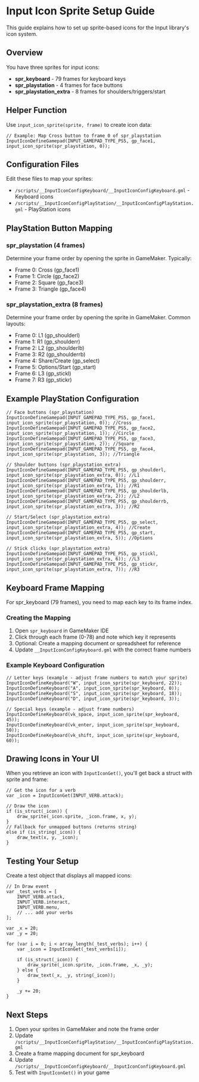 # Input Icon Sprite Setup Guide

This guide explains how to set up sprite-based icons for the Input library's icon system.

## Overview

You have three sprites for input icons:
- **spr_keyboard** - 79 frames for keyboard keys
- **spr_playstation** - 4 frames for face buttons
- **spr_playstation_extra** - 8 frames for shoulders/triggers/start

## Helper Function

Use `input_icon_sprite(sprite, frame)` to create icon data:

```gml
// Example: Map Cross button to frame 0 of spr_playstation
InputIconDefineGamepad(INPUT_GAMEPAD_TYPE_PS5, gp_face1, input_icon_sprite(spr_playstation, 0));
```

## Configuration Files

Edit these files to map your sprites:
- `/scripts/__InputIconConfigKeyboard/__InputIconConfigKeyboard.gml` - Keyboard icons
- `/scripts/__InputIconConfigPlayStation/__InputIconConfigPlayStation.gml` - PlayStation icons

## PlayStation Button Mapping

### spr_playstation (4 frames)
Determine your frame order by opening the sprite in GameMaker. Typically:
- Frame 0: Cross (gp_face1)
- Frame 1: Circle (gp_face2)
- Frame 2: Square (gp_face3)
- Frame 3: Triangle (gp_face4)

### spr_playstation_extra (8 frames)
Determine your frame order by opening the sprite in GameMaker. Common layouts:
- Frame 0: L1 (gp_shoulderl)
- Frame 1: R1 (gp_shoulderr)
- Frame 2: L2 (gp_shoulderlb)
- Frame 3: R2 (gp_shoulderrb)
- Frame 4: Share/Create (gp_select)
- Frame 5: Options/Start (gp_start)
- Frame 6: L3 (gp_stickl)
- Frame 7: R3 (gp_stickr)

## Example PlayStation Configuration

```gml
// Face buttons (spr_playstation)
InputIconDefineGamepad(INPUT_GAMEPAD_TYPE_PS5, gp_face1, input_icon_sprite(spr_playstation, 0)); //Cross
InputIconDefineGamepad(INPUT_GAMEPAD_TYPE_PS5, gp_face2, input_icon_sprite(spr_playstation, 1)); //Circle
InputIconDefineGamepad(INPUT_GAMEPAD_TYPE_PS5, gp_face3, input_icon_sprite(spr_playstation, 2)); //Square
InputIconDefineGamepad(INPUT_GAMEPAD_TYPE_PS5, gp_face4, input_icon_sprite(spr_playstation, 3)); //Triangle

// Shoulder buttons (spr_playstation_extra)
InputIconDefineGamepad(INPUT_GAMEPAD_TYPE_PS5, gp_shoulderl,  input_icon_sprite(spr_playstation_extra, 0)); //L1
InputIconDefineGamepad(INPUT_GAMEPAD_TYPE_PS5, gp_shoulderr,  input_icon_sprite(spr_playstation_extra, 1)); //R1
InputIconDefineGamepad(INPUT_GAMEPAD_TYPE_PS5, gp_shoulderlb, input_icon_sprite(spr_playstation_extra, 2)); //L2
InputIconDefineGamepad(INPUT_GAMEPAD_TYPE_PS5, gp_shoulderrb, input_icon_sprite(spr_playstation_extra, 3)); //R2

// Start/Select (spr_playstation_extra)
InputIconDefineGamepad(INPUT_GAMEPAD_TYPE_PS5, gp_select, input_icon_sprite(spr_playstation_extra, 4)); //Create
InputIconDefineGamepad(INPUT_GAMEPAD_TYPE_PS5, gp_start,  input_icon_sprite(spr_playstation_extra, 5)); //Options

// Stick clicks (spr_playstation_extra)
InputIconDefineGamepad(INPUT_GAMEPAD_TYPE_PS5, gp_stickl, input_icon_sprite(spr_playstation_extra, 6)); //L3
InputIconDefineGamepad(INPUT_GAMEPAD_TYPE_PS5, gp_stickr, input_icon_sprite(spr_playstation_extra, 7)); //R3
```

## Keyboard Frame Mapping

For spr_keyboard (79 frames), you need to map each key to its frame index.

### Creating the Mapping

1. Open `spr_keyboard` in GameMaker IDE
2. Click through each frame (0-78) and note which key it represents
3. Optional: Create a mapping document or spreadsheet for reference
4. Update `__InputIconConfigKeyboard.gml` with the correct frame numbers

### Example Keyboard Configuration

```gml
// Letter keys (example - adjust frame numbers to match your sprite)
InputIconDefineKeyboard("W", input_icon_sprite(spr_keyboard, 22));
InputIconDefineKeyboard("A", input_icon_sprite(spr_keyboard, 0));
InputIconDefineKeyboard("S", input_icon_sprite(spr_keyboard, 18));
InputIconDefineKeyboard("D", input_icon_sprite(spr_keyboard, 3));

// Special keys (example - adjust frame numbers)
InputIconDefineKeyboard(vk_space, input_icon_sprite(spr_keyboard, 45));
InputIconDefineKeyboard(vk_enter, input_icon_sprite(spr_keyboard, 50));
InputIconDefineKeyboard(vk_shift, input_icon_sprite(spr_keyboard, 60));
```

## Drawing Icons in Your UI

When you retrieve an icon with `InputIconGet()`, you'll get back a struct with sprite and frame:

```gml
// Get the icon for a verb
var _icon = InputIconGet(INPUT_VERB.attack);

// Draw the icon
if (is_struct(_icon)) {
    draw_sprite(_icon.sprite, _icon.frame, x, y);
}
// Fallback for unmapped buttons (returns string)
else if (is_string(_icon)) {
    draw_text(x, y, _icon);
}
```

## Testing Your Setup

Create a test object that displays all mapped icons:

```gml
// In Draw event
var _test_verbs = [
    INPUT_VERB.attack,
    INPUT_VERB.interact,
    INPUT_VERB.menu,
    // ... add your verbs
];

var _x = 20;
var _y = 20;

for (var i = 0; i < array_length(_test_verbs); i++) {
    var _icon = InputIconGet(_test_verbs[i]);

    if (is_struct(_icon)) {
        draw_sprite(_icon.sprite, _icon.frame, _x, _y);
    } else {
        draw_text(_x, _y, string(_icon));
    }

    _y += 20;
}
```

## Next Steps

1. Open your sprites in GameMaker and note the frame order
2. Update `/scripts/__InputIconConfigPlayStation/__InputIconConfigPlayStation.gml`
3. Create a frame mapping document for spr_keyboard
4. Update `/scripts/__InputIconConfigKeyboard/__InputIconConfigKeyboard.gml`
5. Test with `InputIconGet()` in your game
